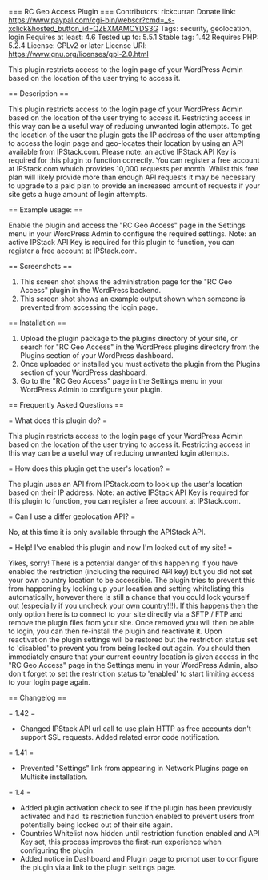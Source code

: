 === RC Geo Access Plugin ===
Contributors: rickcurran
Donate link: https://www.paypal.com/cgi-bin/webscr?cmd=_s-xclick&hosted_button_id=QZEXMAMCYDS3G
Tags: security, geolocation, login
Requires at least: 4.6
Tested up to: 5.5.1
Stable tag: 1.42
Requires PHP: 5.2.4
License: GPLv2 or later
License URI: https://www.gnu.org/licenses/gpl-2.0.html


This plugin restricts access to the login page of your WordPress Admin based on the location of the user trying to access it.

== Description ==

This plugin restricts access to the login page of your WordPress Admin based on the location of the user trying to access it. Restricting access in this way can be a useful way of reducing unwanted login attempts.
To get the location of the user the plugin gets the IP address of the user attempting to access the login page and geo-locates their location by using an API available from IPStack.com.
Please note: an active IPStack API Key is required for this plugin to function correctly. You can register a free account at IPStack.com whuich provides 10,000 requests per month. Whilst this free plan will likely provide more than enough API requests it may be necessary to upgrade to a paid plan to provide an increased amount of requests if your site gets a huge amount of login attempts.

== Example usage: ==

Enable the plugin and access the "RC Geo Access" page in the Settings menu in your WordPress Admin to configure the required settings. Note: an active IPStack API Key is required for this plugin to function, you can register a free account at IPStack.com.


== Screenshots ==

1. This screen shot shows the administration page for the "RC Geo Access" plugin in the WordPress backend.
2. This screen shot shows an example output shown when someone is prevented from accessing the login page.

== Installation ==
	
1. Upload the plugin package to the plugins directory of your site, or search for "RC Geo Access" in the WordPress plugins directory from the Plugins section of your WordPress dashboard.
2. Once uploaded or installed you must activate the plugin from the Plugins section of your WordPress dashboard.
3. Go to the "RC Geo Access" page in the Settings menu in your WordPress Admin to configure your plugin.
	
== Frequently Asked Questions ==
	
= What does this plugin do? =

This plugin restricts access to the login page of your WordPress Admin based on the location of the user trying to access it. Restricting access in this way can be a useful way of reducing unwanted login attempts.

= How does this plugin get the user's location? =

The plugin uses an API from IPStack.com to look up the user's location based on their IP address. Note: an active IPStack API Key is required for this plugin to function, you can register a free account at IPStack.com.

= Can I use a differ geolocation API? =

No, at this time it is only available through the APIStack API.

= Help! I've enabled this plugin and now I'm locked out of my site! =

Yikes, sorry! There is a potential danger of this happening if you have enabled the restriction (including the required API key) but you did not set your own country location to be accessible. The plugin tries to prevent this from happening by looking up your location and setting whitelisting this automatically, however there is still a chance that you could lock yourself out (especially if you uncheck your own country!!!). If this happens then the only option here is to connect to your site directly via a SFTP / FTP and remove the plugin files from your site. Once removed you will then be able to login, you can then re-install the plugin and reactivate it. Upon reactivation the plugin settings will be restored but the restriction status set to 'disabled' to prevent you from being locked out again. You should then immediately ensure that your current country location is given access in the "RC Geo Access" page in the Settings menu in your WordPress Admin, also don't forget to set the restriction status to 'enabled' to start limiting access to your login page again.


== Changelog ==

= 1.42 =

- Changed IPStack API url call to use plain HTTP as free accounts don't support SSL requests. Added related error code notification.

= 1.41 =

- Prevented "Settings" link from appearing in Network Plugins page on Multisite installation.

= 1.4 =

- Added plugin activation check to see if the plugin has been previously activated and had its restriction function enabled to prevent users from potentially being locked out of their site again.
- Countries Whitelist now hidden until restriction function enabled and API Key set, this process improves the first-run experience when configuring the plugin.
- Added notice in Dashboard and Plugin page to prompt user to configure the plugin via a link to the plugin settings page.